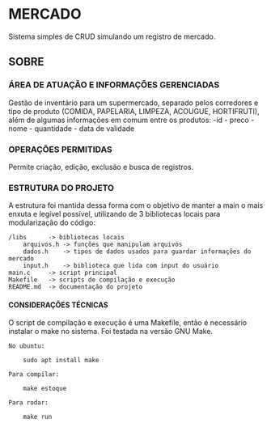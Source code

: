 # MERCADO

Sistema simples de CRUD simulando um registro de mercado.

## SOBRE

### ÁREA DE ATUAÇÃO E INFORMAÇÕES GERENCIADAS
Gestão de inventário para um supermercado, separado pelos corredores e tipo de produto (COMIDA, PAPELARIA, LIMPEZA, ACOUGUE, HORTIFRUTI), além de algumas informações em comum entre os produtos:
    -id
    - preco
    - nome
    - quantidade
    - data de validade

### OPERAÇÕES PERMITIDAS
Permite criação, edição, exclusão e busca de registros.

### ESTRUTURA DO PROJETO
A estrutura foi mantida dessa forma com o objetivo de manter a main o mais enxuta e legível possível, utilizando de 3 bibliotecas locais para modularização do código:

    /libs      -> bibliotecas locais
        arquivos.h -> funções que manipulam arquivos
        dados.h    -> tipos de dados usados para guardar informações do mercado
        input.h    -> biblioteca que lida com input do usuário
    main.c     -> script principal
    Makefile   -> scripts de compilação e execução
    README.md  -> documentação do projeto


#### CONSIDERAÇÕES TÉCNICAS
O script de compilação e execução é uma Makefile, então é necessário instalar o make no sistema. Foi testada na versão GNU Make.

    No ubuntu:
    
        sudo apt install make

    Para compilar: 
    
        make estoque

    Para rodar: 
    
        make run
